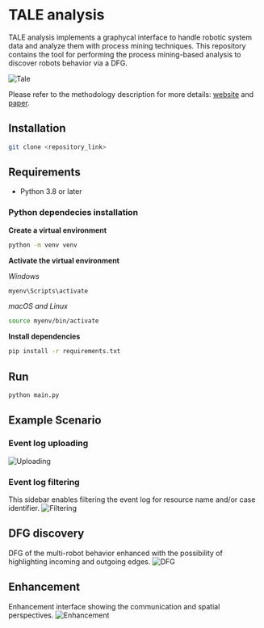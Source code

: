 # TALE analysis #
TALE analysis implements a graphycal interface to handle robotic system data and analyze them with process mining techniques. This repository contains the tool for performing the process mining-based analysis to discover robots behavior via a DFG.

![Tale](/docs/imgs/logo.png)

Please refer to the methodology description for more details: [website](https://pros.unicam.it/tale/) and [paper](https://link.springer.com/chapter/10.1007/978-3-031-46587-1_7).

## Installation
```bash
git clone <repository_link>
```

## Requirements
- Python 3.8 or later

### Python dependecies installation

**Create a virtual environment**
```bash
python -m venv venv
```

**Activate the virtual environment**

_Windows_
```bash
myenv\Scripts\activate
```

_macOS and Linux_

```bash
source myenv/bin/activate
```

**Install dependencies**

```bash
pip install -r requirements.txt
```

## Run
```bash
python main.py  
```


## Example Scenario

### Event log uploading
![Uploading](/docs/imgs/log_upload.png)

### Event log filtering
This sidebar enables filtering the event log for resource name and/or case identifier.
![Filtering](/docs/imgs/filtering.png)

## DFG discovery
DFG of the multi-robot behavior enhanced with the possibility of highlighting incoming and outgoing edges.
![DFG](/docs/imgs/dfg.png)

## Enhancement
Enhancement interface showing the communication and spatial perspectives.
![Enhancement](/docs/imgs/enhancement.png)